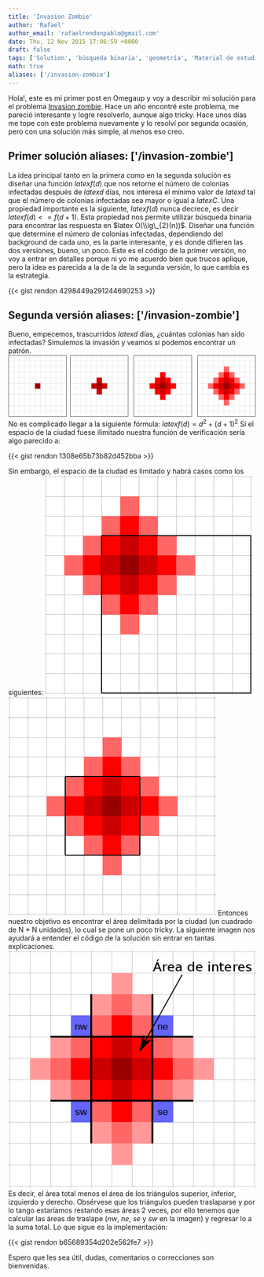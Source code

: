 ```yaml
---
title: 'Invasion Zombie'
author: 'Rafael'
author_email: 'rafaelrendonpablo@gmail.com'
date: Thu, 12 Nov 2015 17:06:59 +0000
draft: false
tags: ['Solution', 'búsqueda binaria', 'geometría', 'Material de estudio']
math: true
aliases: ['/invasion-zombie']
---
```


Hola!, este es mi primer post en Omegaup y voy a describir mi solución para el problema [Invasion zombie](https://omegaup.com/arena/IOI2014E1P3/practice/#problems/invasionzombie). Hace un año encontré este problema, me pareció interesante y logre resolverlo, aunque algo tricky. Hace unos días me tope con este problema nuevamente y lo resolví por segunda ocasión, pero con una solución más simple, al menos eso creo.

Primer solución
aliases: ['/invasion-zombie']
---------------

La idea principal tanto en la primera como en la segunda solución es diseñar una función $latex f(d)$ que nos retorne el número de colonias infectadas después de $latex d$ días, nos interesa el mínimo valor de $latex d$ tal que el número de colonias infectadas sea mayor o igual a $latex C$. Una propiedad importante es la siguiente, $latex f(d)$ nunca decrece, es decir $latex f(d) <= f(d+1)$. Esta propiedad nos permite utilizar búsqueda binaria para encontrar las respuesta en $latex O(\\lg\_{2}(n))$. Diseñar una función que determine el número de colonias infectadas, dependiendo del background de cada uno, es la parte interesante, y es donde difieren las dos versiones, bueno, un poco. Este es el código de la primer versión, no voy a entrar en detalles porque ni yo me acuerdo bien que trucos aplique, pero la idea es parecida a la de la de la segunda versión, lo que cambia es la estrategia.

{{< gist rendon 4298449a291244690253 >}}

Segunda versión
aliases: ['/invasion-zombie']
---------------

Bueno, empecemos, trascurridos $latex d$ días, ¿cuántas colonias han sido infectadas? Simulemos la invasión y veamos si podemos encontrar un patrón. [![zombies-pattern](/images/zombies-pattern.png)](/images/zombies-pattern.png) No es complicado llegar a la siguiente fórmula: $latex f(d) = d^{2} + (d+1)^{2}$ Si el espacio de la ciudad fuese ilimitado nuestra función de verificación sería algo parecido a:

{{< gist rendon 1308e65b73b82d452bba >}}

Sin embargo, el espacio de la ciudad es limitado y habrá casos como los siguientes: [![zombies-sc1](/images/zombies-sc1.png)](/images/zombies-sc1.png) [![zombies-sc2](/images/zombies-sc2.png)](/images/zombies-sc2.png) Entonces nuestro objetivo es encontrar el área delimitada por la ciudad (un cuadrado de N \* N unidades), lo cual se pone un poco tricky. La siguiente imagen nos ayudará a entender el código de la solución sin entrar en tantas explicaciones. [![zombies-solution](/images/zombies-solution.png)](/images/zombies-solution.png) Es decir, el área total menos el área de los triángulos superior, inferior, izquierdo y derecho. Obsérvese que los triángulos pueden traslaparse y por lo tango estaríamos restando esas áreas 2 veces, por ello tenemos que calcular las áreas de traslape (_nw_, _ne_, _se_ y _sw_ en la imagen) y regresar lo a la suma total. Lo que sigue es la implementación:

{{< gist rendon b65689354d202e562fe7 >}}

Espero que les sea útil, dudas, comentarios o correcciones son bienvenidas.
